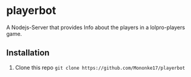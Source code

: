 # playerbot
A Nodejs-Server that provides Info about the players in a lolpro-players game.

## Installation

1. Clone this repo
```git clone https://github.com/Mononke17/playerbot```
